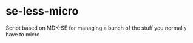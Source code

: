 # se-less-micro
Script based on MDK-SE for managing a bunch of the stuff you normally have to micro
